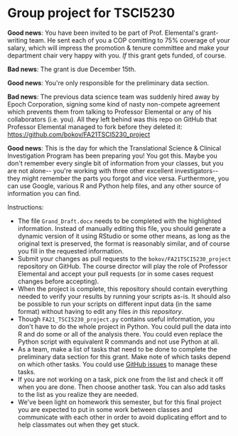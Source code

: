 # Group project for TSCI5230


**Good news**: You have been invited to be part of Prof. Elemental's grant-writing
team. He sent each of you a COP comitting to 75% coverage of your salary, which 
will impress the promotion & tenure committee and make your department chair 
very happy with you. _If_ this grant gets funded, of course.

**Bad news**: The grant is due  December 15th.

**Good news**: You're only responsible for the preliminary data section.

**Bad news**: The previous data science team was suddenly hired away by Epoch 
Corporation, signing some kind of nasty non-compete agreement which prevents 
them from talking to Professor Elemental or any of his collaborators (i.e. you).
All they left behind was this repo on GitHub that Professor Elemental managed to
fork before they deleted it: https://github.com/bokov/FA21TSCI5230_project

**Good news**: This is the day for which the Translational Science & Clinical
Investigation Program has been preparing you! You got this. Maybe you don't 
remember every single bit of information from your classes, but you are not 
alone-- you're working with three other excellent investigators-- they might 
remember the parts you forgot and vice versa. Furthermore, you can use Google,
various R and Python help files, and any other source of information you can
find.

Instructions:

* The file `Grand_Draft.docx` needs to be completed with the highlighted 
  information. Instead of manually editing this file, you should 
  generate a dynamic version of it using RStudio or some other means, as long as 
  the original text is preserved, the format is reasonably similar, and of 
  course you fill in the requested information.
* Submit your changes as pull requests to the 
  `bokov/FA21TSCI5230_project` repository on GitHub. The course director will 
  play the role of Professor Elemental and accept your pull requests (or 
  in some cases request changes before accepting). 
* When the project is complete, this repository should contain everything needed
  to verify your results by running your scripts as-is. It should also be 
  possible to run your scripts on different input data (in the same format) 
  without having to edit any files _in this repository_.
* Though `FA21_TSCI5230_project.py` contains useful information, you don't have
  to do the whole project in Python. You could pull the data into R and do some
  or all of the analysis there. You could even replace the Python script with
  equivalent R commands and not use Python at all.
* As a team, make a list of tasks that need to be done to complete
  the preliminary data section for this grant. Make note of which tasks depend
  on which other tasks. You could use 
  [GitHub issues](https://github.com/bokov/FA21TSCI5230_project/issues) to 
  manage these tasks.
* If you are not working on a task, pick one from the list and check it off 
  when you are done. Then choose another task. You can also add tasks to the 
  list as you realize they are needed.
* We've been light on homework this semester, but for this final project you are
  expected to put in some work between classes and communicate with each other 
  in order to avoid duplicating effort and to help classmates out when they get
  stuck.

